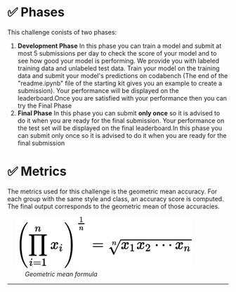 # ✅  Phases

This challenge conists of two phases:

1. **Development Phase**
   In this phase you can train a model and submit at most 5 submissions per day to check the score of your model and to see how good your model is performing. We provide you with labeled training data and unlabeled test data. Train your model on the training data and submit your model's predictions on codabench (The end of the "readme.ipynb" file of the starting kit gives you an example to create a submission). Your performance will be displayed on the leaderboard.Once you are satisfied with your performance then you can try the Final Phase
2. **Final Phase**
   In this phase you can submit **only once** so it is advised to do it when you are ready for the final submission. Your performance on the test set will be displayed on the final leaderboard.In this phase you can submit only once so it is advised to do it when you are ready for the final submission

# ✅  Metrics

The metrics used for this challenge is the geometric mean accuracy. For each group with the same style and class, an accuracy score is computed. The final output corresponds to the geometric mean of those accuracies.

<div style="margin-left:20px">
<img src="https://raw.githubusercontent.com/fnachalearn/style-trans-fair/main/images/geometric_mean.svg" width="400">
<div style="margin-left:20px"><i>Geometric mean formula</i></div>
</div>

---